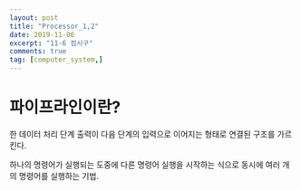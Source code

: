 ```yaml
---
layout: post
title: "Processor_1,2"
date: 2019-11-06
excerpt: "11-6 컴시구"
comments: true
tag: [computer_system,]
---
```

<h1>파이프라인이란?</h1>
한 데이터 처리 단계 출력이 다음 단계의 입력으로 이어지는 형태로 연결된 구조를 가르킨다.

하나의 명령어가 실행되는 도중에 다른 명령어 실행을 시작하는 식으로 동시에 여러 개의 명령어를 실행하는 기법.

<br>
